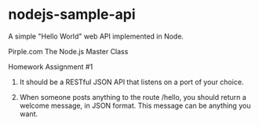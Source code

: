# nodejs-sample-api
A simple "Hello World" web API implemented in Node. 

Pirple.com The Node.js Master Class

Homework Assignment #1

1. It should be a RESTful JSON API that listens on a port of your choice. 

2. When someone posts anything to the route /hello, you should return a welcome message, in JSON format. This message can be anything you want. 
